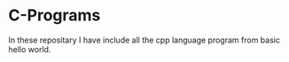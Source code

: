 # C-Programs
In these repositary I have include all the cpp language program from basic hello world.
